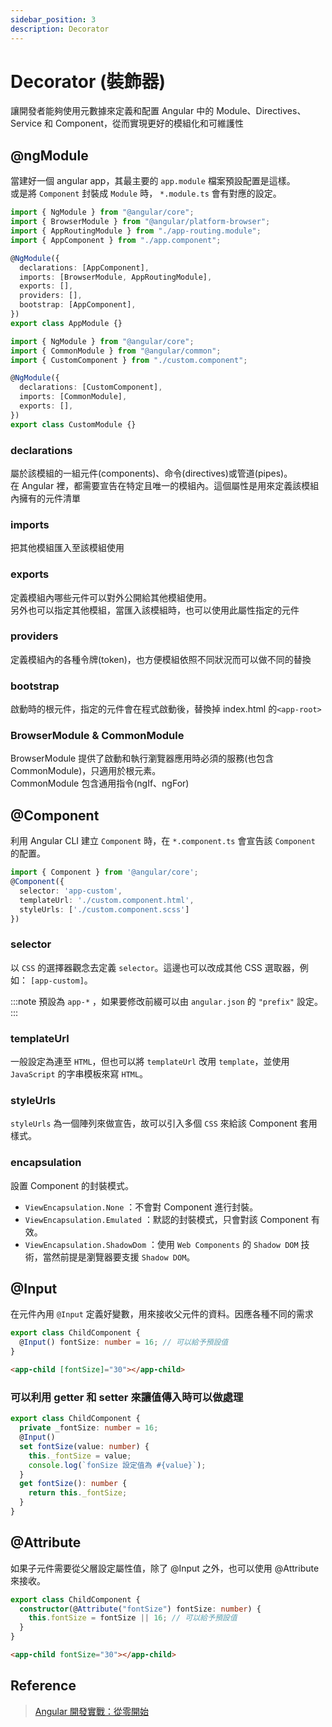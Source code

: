 ```yaml
---
sidebar_position: 3
description: Decorator
---
```


# Decorator (裝飾器)

讓開發者能夠使用元數據來定義和配置 Angular 中的 Module、Directives、Service 和 Component，從而實現更好的模組化和可維護性

## @ngModule

當建好一個 angular app，其最主要的 `app.module` 檔案預設配置是這樣。<br />
或是將 `Component` 封裝成 `Module` 時， `*.module.ts` 會有對應的設定。

```typescript app.module.ts
import { NgModule } from "@angular/core";
import { BrowserModule } from "@angular/platform-browser";
import { AppRoutingModule } from "./app-routing.module";
import { AppComponent } from "./app.component";

@NgModule({
  declarations: [AppComponent],
  imports: [BrowserModule, AppRoutingModule],
  exports: [],
  providers: [],
  bootstrap: [AppComponent],
})
export class AppModule {}
```

```typescript custom.module.ts
import { NgModule } from "@angular/core";
import { CommonModule } from "@angular/common";
import { CustomComponent } from "./custom.component";

@NgModule({
  declarations: [CustomComponent],
  imports: [CommonModule],
  exports: [],
})
export class CustomModule {}
```

### declarations

屬於該模組的一組元件(components)、命令(directives)或管道(pipes)。<br />
在 Angular 裡，都需要宣告在特定且唯一的模組內。這個屬性是用來定義該模組內擁有的元件清單

### imports

把其他模組匯入至該模組使用

### exports

定義模組內哪些元件可以對外公開給其他模組使用。<br />
另外也可以指定其他模組，當匯入該模組時，也可以使用此屬性指定的元件

### providers

定義模組內的各種令牌(token)，也方便模組依照不同狀況而可以做不同的替換

### bootstrap

啟動時的根元件，指定的元件會在程式啟動後，替換掉 index.html 的`<app-root>`

### BrowserModule & CommonModule

BrowserModule 提供了啟動和執行瀏覽器應用時必須的服務(也包含 CommonModule)，只適用於根元素。<br />
CommonModule 包含通用指令(ngIf、ngFor)

## @Component

利用 Angular CLI 建立 `Component` 時，在 `*.component.ts` 會宣告該 `Component` 的配置。

```typescript
import { Component } from '@angular/core';
@Component({
  selector: 'app-custom',
  templateUrl: './custom.component.html',
  styleUrls: ['./custom.component.scss']
})
```

### selector

以 `CSS` 的選擇器觀念去定義 `selector`。這邊也可以改成其他 CSS 選取器，例如： `[app-custom]`。

:::note
預設為 `app-*` ，如果要修改前綴可以由 `angular.json` 的 `"prefix"` 設定。
:::

### templateUrl

一般設定為連至 `HTML`，但也可以將 `templateUrl` 改用 `template`，並使用 `JavaScript` 的字串模板來寫 `HTML`。

### styleUrls

`styleUrls` 為一個陣列來做宣告，故可以引入多個 `CSS` 來給該 Component 套用樣式。

### encapsulation

設置 Component 的封裝模式。

- `ViewEncapsulation.None` ：不會對 Component 進行封裝。
- `ViewEncapsulation.Emulated` ：默認的封裝模式，只會對該 Component 有效。
- `ViewEncapsulation.ShadowDom` ：使用 `Web Components` 的 `Shadow DOM` 技術，當然前提是瀏覽器要支援 `Shadow DOM`。

## @Input

在元件內用 `@Input` 定義好變數，用來接收父元件的資料。因應各種不同的需求

```typescript child.component.ts
export class ChildComponent {
  @Input() fontSize: number = 16; // 可以給予預設值
}
```

```html parent.component.html
<app-child [fontSize]="30"></app-child>
```

### 可以利用 getter 和 setter 來讓值傳入時可以做處理

```typescript child.component.ts
export class ChildComponent {
  private _fontSize: number = 16;
  @Input()
  set fontSize(value: number) {
    this._fontSize = value;
    console.log(`fonSize 設定值為 #{value}`);
  }
  get fontSize(): number {
    return this._fontSize;
  }
}
```

## @Attribute

如果子元件需要從父層設定屬性值，除了 @Input 之外，也可以使用 @Attribute 來接收。

```typescript child.component.ts
export class ChildComponent {
  constructor(@Attribute("fontSize") fontSize: number) {
    this.fontSize = fontSize || 16; // 可以給予預設值
  }
}
```

```html parent.component.html
<app-child fontSize="30"></app-child>
```

## Reference

> [Angular 開發實戰：從零開始](https://www.udemy.com/course/angular-zero/)
